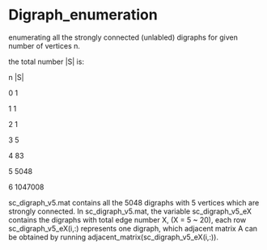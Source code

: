 # Digraph_enumeration
enumerating all the strongly connected (unlabled) digraphs for given number of vertices n.

the total number |S| is:

n  |S|

0   1

1   1

2   1

3   5

4   83

5   5048

6   1047008

sc_digraph_v5.mat contains all the 5048 digraphs with 5 vertices which are strongly connected. In sc_digraph_v5.mat, the variable sc_digraph_v5_eX contains the digraphs with total edge number X, (X = 5 ~ 20), each row sc_digraph_v5_eX(i,:) represents one digraph, which adjacent matrix A can be obtained by running adjacent_matrix(sc_digraph_v5_eX(i,:)).

